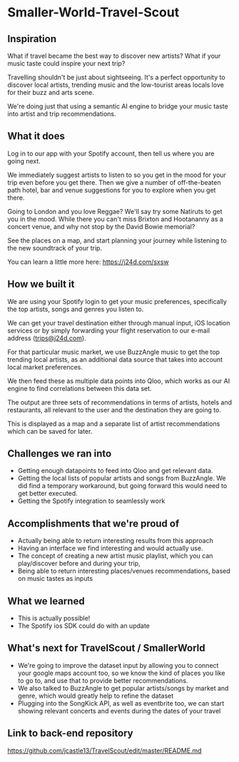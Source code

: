 # Smaller-World-Travel-Scout

## Inspiration
What if travel became the best way to discover new artists? 
What if your music taste could inspire your next trip?

Travelling shouldn't be just about sightseeing. It's a perfect opportunity to discover local artists, trending music and the low-tourist areas locals love for their buzz and arts scene.

We're doing just that using a semantic AI engine to bridge your music taste into artist and trip recommendations.

## What it does
Log in to our app with your Spotify account, then tell us where you are going next.

We immediately suggest artists to listen to so you get in the mood for your trip even before you get there. Then we give a number of off-the-beaten path hotel, bar and venue suggestions for you to explore when you get there.

Going to London and you love Reggae? We'll say try some Natiruts to get you in the mood. While there you can't miss Brixton and Hootananny as a concert venue, and why not stop by the David Bowie memorial?

See the places on a map, and start planning your journey while listening to the new soundtrack of your trip.

You can learn a little more here: https://j24d.com/sxsw

## How we built it
We are using your Spotify login to get your music preferences, specifically the top artists, songs and genres you listen to.

We can get your travel destination either through manual input, iOS location services or by simply forwarding your flight reservation to our e-mail address (trips@j24d.com).

For that particular music market, we use BuzzAngle music to get the top trending local artists, as an additional data source that takes into account local market preferences.

We then feed these as multiple data points into Qloo, which works as our AI engine to find correlations between this data set.

The output are three sets of recommendations in terms of artists, hotels and restaurants, all relevant to the user and the destination they are going to.

This is displayed as a map and a separate list of artist recommendations which can be saved for later.


## Challenges we ran into
- Getting enough datapoints to feed into Qloo and get relevant data.
- Getting the local lists of popular artists and songs from BuzzAngle. We did find a temporary workaround, but going forward this would need to get better executed.
- Getting the Spotify integration to seamlessly work


## Accomplishments that we're proud of
- Actually being able to return interesting results from this approach
- Having an interface we find interesting and would actually use. 
- The concept of creating a new artist music playlist, which you can play/discover before and during your trip, 
- Being able to return interesting places/venues recommendations, based on music tastes as inputs


## What we learned
- This is actually possible!
- The Spotify ios SDK could do with an update


## What's next for TravelScout / SmallerWorld
- We're going to improve the dataset input by allowing you to connect your google maps account too, so we know the kind of places you like to go to, and use that to provide better recommendations.
- We also talked to BuzzAngle to get popular artists/songs by market and genre, which would greatly help to refine the dataset
- Plugging into the SongKick API, as well as eventbrite too, we can start showing relevant concerts and events during the dates of your travel 


## Link to back-end repository
https://github.com/jcastle13/TravelScout/edit/master/README.md
